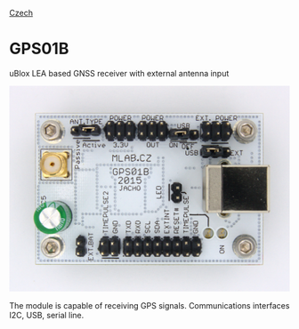 
[Czech](./README.cs.md)
<!--- module --->
# GPS01B
<!--- Emodule --->

<!--- subtitle --->uBlox LEA based GNSS receiver with external antenna input<!--- Esubtitle --->

![GPS01B](/doc/img/GPS01B_top_big.jpg)

<!--- description --->The module is capable of receiving GPS signals. Communications interfaces I2C, USB, serial line.<!--- Edescription --->
            
